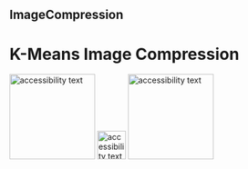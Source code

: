 ## ImageCompression
# K-Means Image Compression

<img src="https://i.ibb.co/DRkRrQs/54654654.png" width="150" hight="100" alt="accessibility text"> <img src="https://image.flaticon.com/icons/svg/60/60758.svg" width="50" hight="50" alt="accessibility text"> <img src="https://i.ibb.co/GCkLQ3d/46546854865.png" width="150" hight="100" alt="accessibility text">
